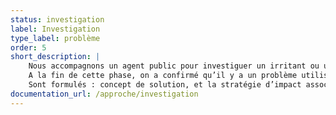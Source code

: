 ```yaml
---
status: investigation
label: Investigation
type_label: problème
order: 5
short_description: |
    Nous accompagnons un agent public pour investiguer un irritant ou un problème de politique publique.
    A la fin de cette phase, on a confirmé qu’il y a un problème utilisateur. On a compris le contexte dans lequel ce problème survient ; les solutions alternatives ; les contraintes d’usage.
    Sont formulés : concept de solution, et la stratégie d’impact associée : cible, taille de “marché”, potentiel d’impact
documentation_url: /approche/investigation
---
```

